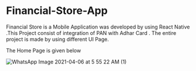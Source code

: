 # Financial-Store-App

Financial Store is a Mobile Application was developed by using React Native .This Project consist of integration of PAN with Adhar Card . The entire project is made by using different UI Page.

The Home Page is given below

![WhatsApp Image 2021-04-06 at 5 55 22 AM (1)](https://user-images.githubusercontent.com/63225681/113702005-8c6ec180-969e-11eb-8aad-69d895011aec.jpeg)
